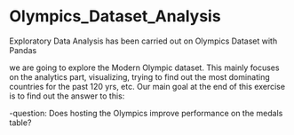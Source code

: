 # Olympics_Dataset_Analysis
 Exploratory Data Analysis has been carried out on Olympics Dataset with Pandas

 
 
we are going to explore the Modern Olympic dataset. This mainly focuses on the analytics part,
visualizing, trying to find out the most dominating countries for the past 120 yrs, etc.
Our main goal at the end of this exercise is to find out the answer to this:

-question:
Does hosting the Olympics improve performance on the medals table?
